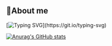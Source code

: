 ## 👋About me
[![Typing SVG](https://readme-typing-svg.demolab.com?font=Consolas&weight=600&duration=3000&pause=1000&color=F7B41E&vCenter=true&random=true&width=435&lines=Hi!+I'm+a+backend+engineer.)](https://git.io/typing-svg)

[![Anurag's GitHub stats](https://github-readme-stats.vercel.app/api?username=Lcwei-0708)](https://github.com/anuraghazra/github-readme-stats)
